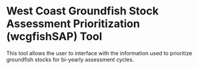 # West Coast Groundfish Stock Assessment Prioritization (wcgfishSAP) Tool
This tool allows the user to interface with the information used to prioritize groundfish stocks for bi-yearly assessment cycles.

